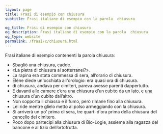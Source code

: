 ```yaml
---
layout: page
title: Frasi di esempio con chiusura 
subtitle: Frasi italiane di esempio con la parola  chiusura

og_title: Frasi di esempio con chiusura 
og_description: Frasi italiane di esempio con la parola  chiusura
og_type: website
permalink: /frasi/c/chiusura.html
---
```


Frasi italiane di esempio contenenti la parola chiusura:


- Sbagliò una chiusura, cadde.
- «La pietra di chiusura ai sotterranei?».
- La rapina era stata commessa di sera, all’orario di chiusura.
- Elène diede un'occhiata all'orologio: era quasi ora di chiusura.
- di chiusura, andava per cimiteri, pareva avesse parenti dappertutto.
- E davanti alle camere c’era una chiusura d’un cubito da un lato, e una chiusura d’un cubito dall’altro.
- Non sopporta il chiasso e il fumo, però rimane fino alla chiusura.
- Lei ride mentre glielo metto al polso armeggiando con la chiusura.
- Si arriverà un po' prima di sera, tre quarti d'ora prima della chiusura del cancello del cimitero.
- Poco dopo partecipi alla chiusura di Bio-Logie, assieme alla ragazza del bancone e al tizio dell’ortofrutta.
